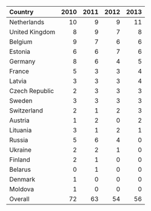 | Country        |   2010 |   2011 |   2012 |   2013 |
|:---------------|-------:|-------:|-------:|-------:|
| Netherlands    |     10 |      9 |      9 |     11 |
| United Kingdom |      8 |      9 |      7 |      8 |
| Belgium        |      9 |      7 |      6 |      6 |
| Estonia        |      6 |      6 |      7 |      6 |
| Germany        |      8 |      6 |      4 |      5 |
| France         |      5 |      3 |      3 |      4 |
| Latvia         |      3 |      3 |      3 |      4 |
| Czech Republic |      2 |      3 |      3 |      3 |
| Sweden         |      3 |      3 |      3 |      3 |
| Switzerland    |      2 |      1 |      2 |      3 |
| Austria        |      1 |      2 |      0 |      2 |
| Lituania       |      3 |      1 |      2 |      1 |
| Russia         |      5 |      6 |      4 |      0 |
| Ukraine        |      2 |      2 |      1 |      0 |
| Finland        |      2 |      1 |      0 |      0 |
| Belarus        |      0 |      1 |      0 |      0 |
| Denmark        |      1 |      0 |      0 |      0 |
| Moldova        |      1 |      0 |      0 |      0 |
| Overall        |     72 |     63 |     54 |     56 |